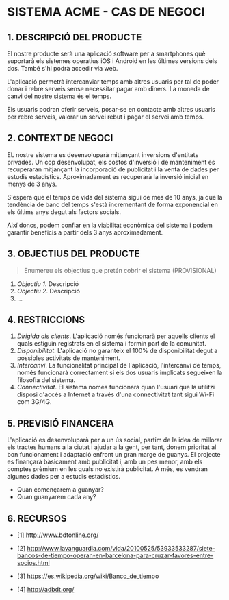 # **SISTEMA ACME - CAS DE NEGOCI** #

## **1. DESCRIPCIÓ DEL PRODUCTE** ##

El nostre producte serà una aplicació software per a smartphones què suportarà els sistemes operatius iOS i Android en les últimes versions dels dos. També s'hi podrà accedir via web.

L'aplicació permetrà intercanviar temps amb altres usuaris per tal de poder donar i rebre serveis sense necessitar pagar amb diners. La moneda de canvi del nostre sistema és el temps.

Els usuaris podran oferir serveis, posar-se en contacte amb altres usuaris per rebre serveis, valorar un servei rebut i pagar el servei amb temps.

## **2. CONTEXT DE NEGOCI** ##

EL nostre sistema es desenvoluparà mitjançant inversions d'entitats privades. Un cop desenvolupat, els costos d'inversió i de manteniment es recuperaran mitjançant la incorporació de publicitat i la venta de dades per estudis estadístics. Aproximadament es recuperarà la inversió inicial en menys de 3 anys.

S'espera que el temps de vida del sistema sigui de més de 10 anys, ja que la tendència de banc del temps s'està incrementant de forma exponencial en els últims anys degut als factors socials.

Així doncs, podem confiar en la viabilitat econòmica del sistema i podem garantir beneficis a partir dels 3 anys aproximadament. 

## **3. OBJECTIUS DEL PRODUCTE** ##

> Enumereu els objectius que pretén cobrir el sistema (PROVISIONAL)

1. *Objectiu 1*. Descripció
2. *Objectiu 2*. Descripció 
3. ...

## **4. RESTRICCIONS** ##

1. *Dirigida als clients*. L'aplicació només funcionarà per aquells clients el quals estiguin registrats en el sistema i formin part de la comunitat.
2. *Disponibilitat*. L'aplicació no garanteix el 100% de disponibilitat degut a possibles activitats de manteniment.
3. *Intercanvi*. La funcionalitat principal de l'aplicació, l'intercanvi de temps, només funcionarà correctament si els dos usuaris implicats segueixen la filosofia del sistema.
4. *Connectivitat*. El sistema només funcionarà quan l'usuari que la utilitzi disposi d'accés a Internet a través d'una connectivitat tant sigui Wi-Fi com 3G/4G.

## **5. PREVISIÓ FINANCERA** ##

L'aplicació es desenvoluparà per a un ús social, partim de la idea de millorar els tractes humans a la ciutat i ajudar a la gent, per tant, donem prioritat al bon funcionament i adaptació enfront un gran marge de guanys.
El projecte es finançarà bàsicament amb publicitat i, amb un pes menor, amb els comptes prèmium en les quals no existirà publicitat. A més, es vendran algunes dades per a estudis estadístics.

- Quan començarem a guanyar?
- Quan guanyarem cada any?


## **6. RECURSOS** ##

* [1] http://www.bdtonline.org/

* [2] http://www.lavanguardia.com/vida/20100525/53933533287/siete-bancos-de-tiempo-operan-en-barcelona-para-cruzar-favores-entre-socios.html

* [3] https://es.wikipedia.org/wiki/Banco_de_tiempo

* [4] http://adbdt.org/
